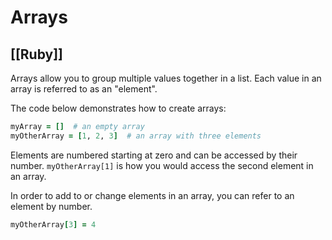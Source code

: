 # Arrays
[[Ruby]]
---

Arrays allow you to group multiple values together in a list. Each value in an array is referred to as an "element".

The code below demonstrates how to create arrays:

```ruby
myArray = []  # an empty array
myOtherArray = [1, 2, 3]  # an array with three elements
```

Elements are numbered starting at zero and can be accessed by their number. `myOtherArray[1]` is how you would access the second element in an array.

In order to add to or change elements in an array, you can refer to an element by number.

```ruby
myOtherArray[3] = 4
```